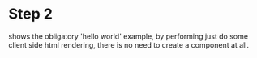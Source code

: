 # Step 2

shows the obligatory 'hello world' example, by performing just do some client side html
rendering, there is no need to create a component at all.